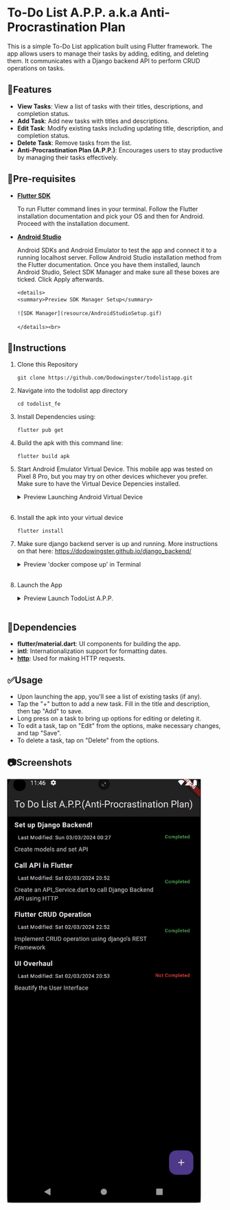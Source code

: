 # To-Do List A.P.P. a.k.a Anti-Procrastination Plan

This is a simple To-Do List application built using Flutter framework. The app allows users to manage their tasks by adding, editing, and deleting them. It communicates with a Django backend API to perform CRUD operations on tasks.

## :star2:Features

- **View Tasks**: View a list of tasks with their titles, descriptions, and completion status.
- **Add Task**: Add new tasks with titles and descriptions.
- **Edit Task**: Modify existing tasks including updating title, description, and completion status.
- **Delete Task**: Remove tasks from the list.
- **Anti-Procrastination Plan (A.P.P.)**: Encourages users to stay productive by managing their tasks effectively.

## :tada:Pre-requisites

- [**Flutter SDK**](https://docs.flutter.dev/get-started/install)
  
   To run Flutter command lines in your terminal. Follow the Flutter installation documentation and pick your OS and then for Android. Proceed with the installation document.

- [**Android Studio**](https://developer.android.com/studio)
   
   Android SDKs and Android Emulator to test the app and connect it to a running localhost server. Follow Android Studio installation method from the Flutter documentation.
   Once you have them installed, launch Android Studio, Select SDK Manager and make sure all these boxes are ticked. Click Apply afterwards.

      <details>
      <summary>Preview SDK Manager Setup</summary>

      ![SDK Manager](resource/AndroidStudioSetup.gif)

      </details><br>

## :wrench:Instructions

1. Clone this Repository

   ```
   git clone https://github.com/Dodowingster/todolistapp.git
   ```

2. Navigate into the todolist app directory

   ```
   cd todolist_fe
   ```

1. Install Dependencies using:

   ```
   flutter pub get
   ```

2. Build the apk with this command line:

   ```
   flutter build apk
   ```

3. Start Android Emulator Virtual Device. This mobile app was tested on Pixel 8 Pro, but you may try on other devices whichever you prefer. Make sure to have the Virtual Device
   Depencies installed.

      <details>
      <summary>Preview Launching Android Virtual Device</summary>
      
      ![Launch Android Virtual Device](resource/VirtualDeviceLaunch.gif)

      </details><br>

3. Install the apk into your virtual device

   ```
   flutter install
   ```

2. Make sure django backend server is up and running. More instructions on that here: https://dodowingster.github.io/django_backend/

      <details>
      <summary>Preview 'docker compose up' in Terminal</summary>

      ![docker compose up](https://github.com/Dodowingster/django_backend/blob/main/resource/dockercomposeup.gif)

      </details><br>

3. Launch the App

      <details>
      <summary>Preview Launch TodoList A.P.P.</summary>

      ![Launch App](resource/LaunchApp.gif)

      </details><br>

## :pushpin:Dependencies

- **flutter/material.dart**: UI components for building the app.
- **intl**: Internationalization support for formatting dates.
- **[http](https://pub.dev/packages/http)**: Used for making HTTP requests.

## :white_check_mark:Usage

- Upon launching the app, you'll see a list of existing tasks (if any).
- Tap the "+" button to add a new task. Fill in the title and description, then tap "Add" to save.
- Long press on a task to bring up options for editing or deleting it.
- To edit a task, tap on "Edit" from the options, make necessary changes, and tap "Save".
- To delete a task, tap on "Delete" from the options.

## :camera:Screenshots

![To-Do List App Screenshot](resource/ToDoListApp.gif)
